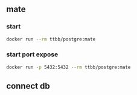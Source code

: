 ## mate
### start
```bash
docker run --rm ttbb/postgre:mate
```
### start port expose
```bash
docker run -p 5432:5432 --rm ttbb/postgre:mate
```
## connect db
```bash

```